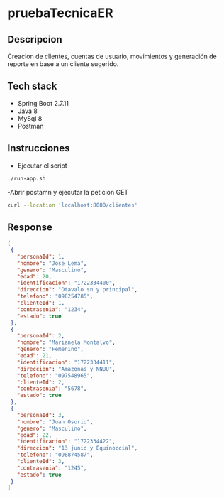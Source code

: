 # pruebaTecnicaER
## Descripcion
Creacion de clientes, cuentas de usuario, movimientos y generación de reporte en base a un cliente sugerido.

## Tech stack
- Spring Boot 2.7.11
- Java 8
- MySql 8
- Postman

## Instrucciones
 - Ejecutar el script
 ```bash 
./run-app.sh
```

 -Abrir postamn y ejecutar la peticion GET 
```bash 
curl --location 'localhost:8080/clientes'
```

## Response
 ```json 
[
  {
    "personaId": 1,
    "nombre": "Jose Lema",
    "genero": "Masculino",
    "edad": 20,
    "identificacion": "1722334400",
    "direccion": "Otavalo sn y principal",
    "telefono": "098254785",
    "clienteId": 1,
    "contrasenia": "1234",
    "estado": true
  },
  {
    "personaId": 2,
    "nombre": "Marianela Montalvo",
    "genero": "Femenino",
    "edad": 21,
    "identificacion": "1722334411",
    "direccion": "Amazonas y NNUU",
    "telefono": "097548965",
    "clienteId": 2,
    "contrasenia": "5678",
    "estado": true
  },
  {
    "personaId": 3,
    "nombre": "Juan Osorio",
    "genero": "Masculino",
    "edad": 22,
    "identificacion": "1722334422",
    "direccion": "13 junio y Equinoccial",
    "telefono": "098874587",
    "clienteId": 3,
    "contrasenia": "1245",
    "estado": true
  }
]
 ```
